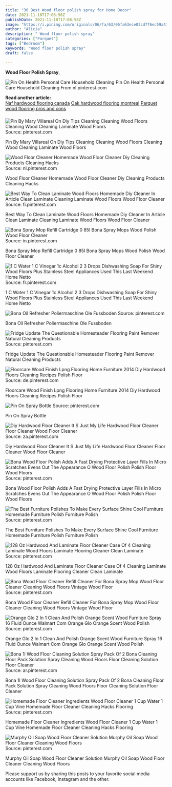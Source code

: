 ```yaml
---
title: "30 Best Wood floor polish spray for Home Decor"
date: 2021-11-18T17:08:58Z
publishDate: 2021-11-18T17:08:58Z
image: "https://i.pinimg.com/originals/06/fa/63/06fa63ece03cd776ec59a41125fbf435.jpg"
author: "Alicia"
description: " Wood floor polish spray"
categories: ["Parquet"]
tags: ["Bedroom"]
keywords: "Wood floor polish spray"
draft: false

---
```

<!-- Head tag Code -->
**Wood Floor Polish Spray**, 

![Pin On Health Personal Care Household Cleaning](https://i.pinimg.com/originals/95/56/23/955623925c32eeedcab76b028a18ec2c.jpg "Pin On Health Personal Care Household Cleaning")
Pin On Health Personal Care Household Cleaning From nl.pinterest.com

**Read another article:**  
[Naf hardwood flooring canada](/naf-hardwood-flooring-canada/)
[Oak hardwood flooring montreal](/oak-hardwood-flooring-montreal/)
[Parquet wood flooring pros and cons](/parquet-wood-flooring-pros-and-cons/)




### 

 


![Pin By Mary Villareal On Diy Tips Cleaning Cleaning Wood Floors Cleaning Wood Cleaning Laminate Wood Floors](https://i.pinimg.com/600x315/62/5e/ca/625eca88a14cfb50bc314e987ab2c41d.jpg "Pin By Mary Villareal On Diy Tips Cleaning Cleaning Wood Floors Cleaning Wood Cleaning Laminate Wood Floors")
Source: pinterest.com

Pin By Mary Villareal On Diy Tips Cleaning Cleaning Wood Floors Cleaning Wood Cleaning Laminate Wood Floors  

![Wood Floor Cleaner Homemade Wood Floor Cleaner Diy Cleaning Products Cleaning Hacks](https://i.pinimg.com/originals/75/dc/31/75dc319e51f055f20729050428c1d243.jpg "Wood Floor Cleaner Homemade Wood Floor Cleaner Diy Cleaning Products Cleaning Hacks")
Source: nl.pinterest.com

Wood Floor Cleaner Homemade Wood Floor Cleaner Diy Cleaning Products Cleaning Hacks  

![Best Way To Clean Laminate Wood Floors Homemade Diy Cleaner In Article Clean Laminate Cleaning Laminate Wood Floors Wood Floor Cleaner](https://i.pinimg.com/236x/92/86/89/928689790d2161217e4532d5550cca9c.jpg "Best Way To Clean Laminate Wood Floors Homemade Diy Cleaner In Article Clean Laminate Cleaning Laminate Wood Floors Wood Floor Cleaner")
Source: fi.pinterest.com

Best Way To Clean Laminate Wood Floors Homemade Diy Cleaner In Article Clean Laminate Cleaning Laminate Wood Floors Wood Floor Cleaner  

![Bona Spray Mop Refill Cartridge 0 85l Bona Spray Mops Wood Polish Wood Floor Cleaner](https://i.pinimg.com/originals/65/fa/ec/65faec585582ebbfeb63364b48f4b0d4.png "Bona Spray Mop Refill Cartridge 0 85l Bona Spray Mops Wood Polish Wood Floor Cleaner")
Source: in.pinterest.com

Bona Spray Mop Refill Cartridge 0 85l Bona Spray Mops Wood Polish Wood Floor Cleaner  

![1 C Water 1 C Vinegar 1c Alcohol 2 3 Drops Dishwashing Soap For Shiny Wood Floors Plus Stainless Steel Appliances Used This Last Weekend Home Netto](https://i.pinimg.com/originals/40/2b/6c/402b6c91faf811b826a0f65846b164b9.jpg "1 C Water 1 C Vinegar 1c Alcohol 2 3 Drops Dishwashing Soap For Shiny Wood Floors Plus Stainless Steel Appliances Used This Last Weekend Home Netto")
Source: fr.pinterest.com

1 C Water 1 C Vinegar 1c Alcohol 2 3 Drops Dishwashing Soap For Shiny Wood Floors Plus Stainless Steel Appliances Used This Last Weekend Home Netto  

![Bona Oil Refresher Poliermaschine Ole Fussboden](https://i.pinimg.com/736x/06/92/93/0692932729e31d1dab3b31a5855d637f.jpg "Bona Oil Refresher Poliermaschine Ole Fussboden")
Source: pinterest.com

Bona Oil Refresher Poliermaschine Ole Fussboden  

![Fridge Update The Questionable Homesteader Flooring Paint Remover Natural Cleaning Products](https://i.pinimg.com/originals/a3/78/63/a378636ffa38a32f55d4aabd5d9ff06b.jpg "Fridge Update The Questionable Homesteader Flooring Paint Remover Natural Cleaning Products")
Source: pinterest.com

Fridge Update The Questionable Homesteader Flooring Paint Remover Natural Cleaning Products  

![Floorcare Wood Finish Lpng Flooring Home Furniture 2014 Diy Hardwood Floors Cleaning Recipes Polish Floor](https://i.pinimg.com/originals/dd/af/2d/ddaf2da481d7c54ada44c54eef2e4938.jpg "Floorcare Wood Finish Lpng Flooring Home Furniture 2014 Diy Hardwood Floors Cleaning Recipes Polish Floor")
Source: de.pinterest.com

Floorcare Wood Finish Lpng Flooring Home Furniture 2014 Diy Hardwood Floors Cleaning Recipes Polish Floor  

![Pin On Spray Bottle](https://i.pinimg.com/736x/a3/ef/5a/a3ef5a9ebe14d418356caf9efd9bcdc5.jpg "Pin On Spray Bottle")
Source: pinterest.com

Pin On Spray Bottle  

![Diy Hardwood Floor Cleaner It S Just My Life Hardwood Floor Cleaner Floor Cleaner Wood Floor Cleaner](https://i.pinimg.com/originals/a1/7a/0a/a17a0ad49f210240f316ffcc0ca14d2c.jpg "Diy Hardwood Floor Cleaner It S Just My Life Hardwood Floor Cleaner Floor Cleaner Wood Floor Cleaner")
Source: za.pinterest.com

Diy Hardwood Floor Cleaner It S Just My Life Hardwood Floor Cleaner Floor Cleaner Wood Floor Cleaner  

![Bona Wood Floor Polish Adds A Fast Drying Protective Layer Fills In Micro Scratches Evens Out The Appearance O Wood Floor Polish Polish Floor Wood Floors](https://i.pinimg.com/474x/1c/22/c7/1c22c7efc0d9c709a97d7a4d2384fe42.jpg "Bona Wood Floor Polish Adds A Fast Drying Protective Layer Fills In Micro Scratches Evens Out The Appearance O Wood Floor Polish Polish Floor Wood Floors")
Source: pinterest.com

Bona Wood Floor Polish Adds A Fast Drying Protective Layer Fills In Micro Scratches Evens Out The Appearance O Wood Floor Polish Polish Floor Wood Floors  

![The Best Furniture Polishes To Make Every Surface Shine Cool Furniture Homemade Furniture Polish Furniture Polish](https://i.pinimg.com/736x/ee/9d/c5/ee9dc5b20ab00f540de77df00f204a69.jpg "The Best Furniture Polishes To Make Every Surface Shine Cool Furniture Homemade Furniture Polish Furniture Polish")
Source: pinterest.com

The Best Furniture Polishes To Make Every Surface Shine Cool Furniture Homemade Furniture Polish Furniture Polish  

![128 Oz Hardwood And Laminate Floor Cleaner Case Of 4 Cleaning Laminate Wood Floors Laminate Flooring Cleaner Clean Laminate](https://i.pinimg.com/564x/73/b6/ca/73b6ca2ee55da87879127d4128cd9e28.jpg "128 Oz Hardwood And Laminate Floor Cleaner Case Of 4 Cleaning Laminate Wood Floors Laminate Flooring Cleaner Clean Laminate")
Source: pinterest.com

128 Oz Hardwood And Laminate Floor Cleaner Case Of 4 Cleaning Laminate Wood Floors Laminate Flooring Cleaner Clean Laminate  

![Bona Wood Floor Cleaner Refill Cleaner For Bona Spray Mop Wood Floor Cleaner Cleaning Wood Floors Vintage Wood Floor](https://i.pinimg.com/originals/35/01/76/350176741f35057e48bdb4346a5ea6ea.jpg "Bona Wood Floor Cleaner Refill Cleaner For Bona Spray Mop Wood Floor Cleaner Cleaning Wood Floors Vintage Wood Floor")
Source: pinterest.com

Bona Wood Floor Cleaner Refill Cleaner For Bona Spray Mop Wood Floor Cleaner Cleaning Wood Floors Vintage Wood Floor  

![Orange Glo 2 In 1 Clean And Polish Orange Scent Wood Furniture Spray 16 Fluid Ounce Walmart Com Orange Glo Orange Scent Wood Polish](https://i.pinimg.com/474x/10/d6/c8/10d6c8ad0a078c5fcf816a6212ae00b5.jpg "Orange Glo 2 In 1 Clean And Polish Orange Scent Wood Furniture Spray 16 Fluid Ounce Walmart Com Orange Glo Orange Scent Wood Polish")
Source: pinterest.com

Orange Glo 2 In 1 Clean And Polish Orange Scent Wood Furniture Spray 16 Fluid Ounce Walmart Com Orange Glo Orange Scent Wood Polish  

![Bona 1l Wood Floor Cleaning Solution Spray Pack Of 2 Bona Cleaning Floor Pack Solution Spray Cleaning Wood Floors Floor Cleaning Solution Floor Cleaner](https://i.pinimg.com/originals/a3/c6/1e/a3c61eadb136817c18537293bf76fe30.jpg "Bona 1l Wood Floor Cleaning Solution Spray Pack Of 2 Bona Cleaning Floor Pack Solution Spray Cleaning Wood Floors Floor Cleaning Solution Floor Cleaner")
Source: ar.pinterest.com

Bona 1l Wood Floor Cleaning Solution Spray Pack Of 2 Bona Cleaning Floor Pack Solution Spray Cleaning Wood Floors Floor Cleaning Solution Floor Cleaner  

![Homemade Floor Cleaner Ingredients Wood Floor Cleaner 1 Cup Water 1 Cup Vine Homemade Floor Cleaner Cleaning Hacks Flooring](https://i.pinimg.com/originals/4c/d4/bd/4cd4bdbef54612386680a2f2e4a534d9.jpg "Homemade Floor Cleaner Ingredients Wood Floor Cleaner 1 Cup Water 1 Cup Vine Homemade Floor Cleaner Cleaning Hacks Flooring")
Source: pinterest.com

Homemade Floor Cleaner Ingredients Wood Floor Cleaner 1 Cup Water 1 Cup Vine Homemade Floor Cleaner Cleaning Hacks Flooring  

![Murphy Oil Soap Wood Floor Cleaner Solution Murphy Oil Soap Wood Floor Cleaner Cleaning Wood Floors](https://i.pinimg.com/originals/06/fa/63/06fa63ece03cd776ec59a41125fbf435.jpg "Murphy Oil Soap Wood Floor Cleaner Solution Murphy Oil Soap Wood Floor Cleaner Cleaning Wood Floors")
Source: pinterest.com

Murphy Oil Soap Wood Floor Cleaner Solution Murphy Oil Soap Wood Floor Cleaner Cleaning Wood Floors  

Please support us by sharing this posts to your favorite social media accounts like Facebook, Instagram and the other.

